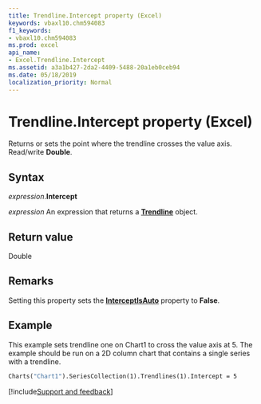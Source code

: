 ```yaml
---
title: Trendline.Intercept property (Excel)
keywords: vbaxl10.chm594083
f1_keywords:
- vbaxl10.chm594083
ms.prod: excel
api_name:
- Excel.Trendline.Intercept
ms.assetid: a3a1b427-2da2-4409-5488-20a1eb0ceb94
ms.date: 05/18/2019
localization_priority: Normal
---
```



# Trendline.Intercept property (Excel)

Returns or sets the point where the trendline crosses the value axis. Read/write **Double**.


## Syntax

_expression_.**Intercept**

 _expression_ An expression that returns a **[Trendline](Excel.Trendline(object).md)** object.


## Return value

Double


## Remarks

Setting this property sets the **[InterceptIsAuto](Excel.Trendline.InterceptIsAuto.md)** property to **False**.


## Example

This example sets trendline one on Chart1 to cross the value axis at 5. The example should be run on a 2D column chart that contains a single series with a trendline.

```vb
Charts("Chart1").SeriesCollection(1).Trendlines(1).Intercept = 5
```



[!include[Support and feedback](~/includes/feedback-boilerplate.md)]